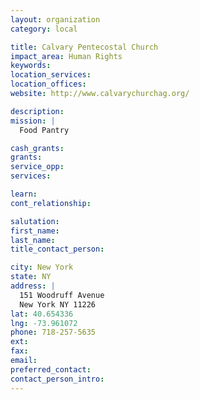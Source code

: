 ```yaml
---
layout: organization
category: local

title: Calvary Pentecostal Church
impact_area: Human Rights
keywords: 
location_services: 
location_offices: 
website: http://www.calvarychurchag.org/‎

description: 
mission: |
  Food Pantry

cash_grants: 
grants: 
service_opp: 
services: 

learn: 
cont_relationship: 

salutation: 
first_name: 
last_name: 
title_contact_person: 

city: New York
state: NY
address: |
  151 Woodruff Avenue  
  New York NY 11226
lat: 40.654336
lng: -73.961072
phone: 718-257-5635
ext: 
fax: 
email: 
preferred_contact: 
contact_person_intro: 
---
```

